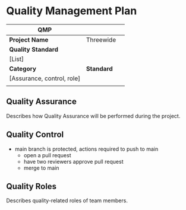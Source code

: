 # Quality Management Plan
|  **QMP**                      |                                   |                    |
|-------------------------------|-----------------------------------|--------------------|
| **Project Name**              | Threewide                         |                    |
| **Quality Standard**          |                                   |                    |
| \[List\]                      |                                   |                    |
| **Category**                  | **Standard**                      |                    |
| \[Assurance, control, role\]  |                                   |                    |
|                               |                                   |                    |

## Quality Assurance
Describes how Quality Assurance will be performed during the project.

## Quality Control
- main branch is protected, actions required to push to main
    - open a pull request
    - have two reviewers approve pull request
    - merge to main

## Quality Roles
Describes quality-related roles of team members.